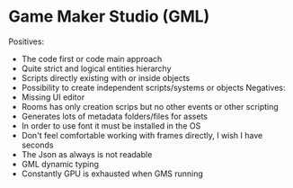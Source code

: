 # Game Maker Studio (GML)

Positives:
* The code first or code main approach
* Quite strict and logical entities hierarchy
* Scripts directly existing with or inside objects
* Possibility to create independent scripts/systems or objects
Negatives:
* Missing UI editor
* Rooms has only creation scrips but no other events or other scripting
* Generates lots of metadata folders/files for assets
* In order to use font it must be installed in the OS
* Don't feel comfortable working with frames directly, I wish I have seconds
* The Json as always is not readable
* GML dynamic typing
* Constantly GPU is exhausted when GMS running
